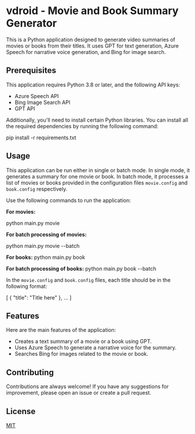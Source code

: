 # vdroid - Movie and Book Summary Generator

This is a Python application designed to generate video summaries of movies or books from their titles. It uses GPT for text generation, Azure Speech for narrative voice generation, and Bing for image search.

## Prerequisites

This application requires Python 3.8 or later, and the following API keys:

- Azure Speech API
- Bing Image Search API
- GPT API

Additionally, you'll need to install certain Python libraries. You can install all the required dependencies by running the following command:

pip install -r requirements.txt

## Usage

This application can be run either in single or batch mode. In single mode, it generates a summary for one movie or book. In batch mode, it processes a list of movies or books provided in the configuration files `movie.config` and `book.config` respectively.

Use the following commands to run the application:

**For movies:**

python main.py movie

**For batch processing of movies:**

python main.py movie --batch


**For books:**
python main.py book

**For batch processing of books:**
python main.py book --batch


In the `movie.config` and `book.config` files, each title should be in the following format:

[
  {
    "title": "Title here"
  },
  ...
]

## Features

Here are the main features of the application:

- Creates a text summary of a movie or a book using GPT.
- Uses Azure Speech to generate a narrative voice for the summary.
- Searches Bing for images related to the movie or book.

## Contributing

Contributions are always welcome! If you have any suggestions for improvement, please open an issue or create a pull request.

## License

[MIT](https://choosealicense.com/licenses/mit/)
